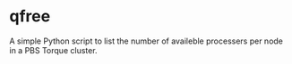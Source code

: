 # qfree
A simple Python script to list the number of availeble processers per node in a PBS Torque cluster.
